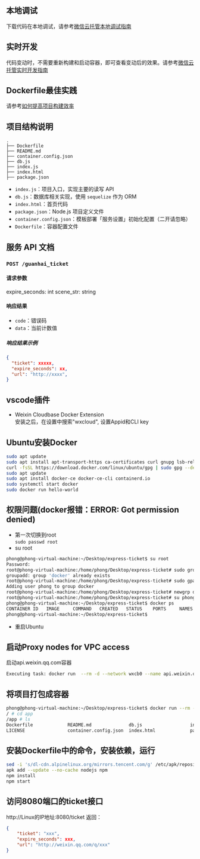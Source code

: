 ## 本地调试
下载代码在本地调试，请参考[微信云托管本地调试指南](https://developers.weixin.qq.com/miniprogram/dev/wxcloudrun/src/guide/debug/)

## 实时开发
代码变动时，不需要重新构建和启动容器，即可查看变动后的效果。请参考[微信云托管实时开发指南](https://developers.weixin.qq.com/miniprogram/dev/wxcloudrun/src/guide/debug/dev.html)

## Dockerfile最佳实践
请参考[如何提高项目构建效率](https://developers.weixin.qq.com/miniprogram/dev/wxcloudrun/src/scene/build/speed.html)

## 项目结构说明

```
.
├── Dockerfile
├── README.md
├── container.config.json
├── db.js
├── index.js
├── index.html
├── package.json
```

- `index.js`：项目入口，实现主要的读写 API
- `db.js`：数据库相关实现，使用 `sequelize` 作为 ORM
- `index.html`：首页代码
- `package.json`：Node.js 项目定义文件
- `container.config.json`：模板部署「服务设置」初始化配置（二开请忽略）
- `Dockerfile`：容器配置文件

## 服务 API 文档

### `POST /guanhai_ticket`

#### 请求参数

expire_seconds: int
scene_str: string
#### 响应结果

- `code`：错误码
- `data`：当前计数值

##### 响应结果示例

```json
{
  "ticket": xxxxx,
  "expire_seconds": xx,
  "url": "http://xxxx",
}
```

## vscode插件
- Weixin Cloudbase Docker Extension  
安装之后，在设置中搜索"wxcloud", 设置Appid和CLI key  

## Ubuntu安装Docker
```bash
sudo apt update
sudo apt install apt-transport-https ca-certificates curl gnupg lsb-release
curl -fsSL https://download.docker.com/linux/ubuntu/gpg | sudo gpg --dearmor -o /usr/share/keyrings/docker-archive-keyring.gpg
sudo apt update
sudo apt install docker-ce docker-ce-cli containerd.io
sudo systemctl start docker
sudo docker run hello-world
```
## 权限问题(docker报错：ERROR: Got permission denied)
- 第一次切换到root  
`sudo passwd root`
- su root
```bash
phong@phong-virtual-machine:~/Desktop/express-ticket$ su root
Password:
root@phong-virtual-machine:/home/phong/Desktop/express-ticket# sudo groupadd docker
groupadd: group 'docker' already exists
root@phong-virtual-machine:/home/phong/Desktop/express-ticket# sudo gpasswd -a phong docker
Adding user phong to group docker
root@phong-virtual-machine:/home/phong/Desktop/express-ticket# newgrp docker
root@phong-virtual-machine:/home/phong/Desktop/express-ticket# su phong
phong@phong-virtual-machine:~/Desktop/express-ticket$ docker ps
CONTAINER ID   IMAGE     COMMAND   CREATED   STATUS    PORTS     NAMES
phong@phong-virtual-machine:~/Desktop/express-ticket$
```
- 重启Ubuntu

## 启动Proxy nodes for VPC access
启动api.weixin.qq.com容器
```bash
Executing task: docker run  --rm -d --network wxcb0 --name api.weixin.qq.com --pull=always -e TOAL_ROLE=client -e TOAL_SERVER=https://wxcloud-localdebug-proxy-68063-4-1320492701.sh.run.tcloudbase.com:443 -e TOAL_KEY=TOAL_j8h4uqhl5m -e TOAL_SERVER_TIMEOUT=200 -e TOAL_MODE=shortpoll -e TOAL_LOCAL_PORT=80 -e TOAL_TARGET=api.weixin.qq.com -e TOAL_VERBOSE=DEBUG -l role=vpcdebugproxy -l wxcloud=api.weixin.qq.com -l domain=api.weixin.qq.com ccr.ccs.tencentyun.com/tcb_prd/wxcloud-localdebug-proxy:latest 
```
## 将项目打包成容器
```bash
phong@phong-virtual-machine:~/Desktop/express-ticket$ docker run --rm --network wxcb0 -p 8080:80 -it -v /home/phong/Desktop/express-ticket:/app alpine:3.13 /bin/sh
/ # cd app
/app # ls
Dockerfile             README.md              db.js                  index.js
LICENSE                container.config.json  index.html             package.json
```
## 安装Dockerfile中的命令，安装依赖，运行
```bash
sed -i 's/dl-cdn.alpinelinux.org/mirrors.tencent.com/g' /etc/apk/repositories \
apk add --update --no-cache nodejs npm
npm install
npm start
```
## 访问8080端口的ticket接口
http://Linux的IP地址:8080/ticket
返回：
```json
{
    "ticket": "xxx",
    "expire_seconds": xxx,
    "url": "http://weixin.qq.com/q/xxx"
}
```
